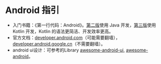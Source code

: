 # Android 指引

- 入门书籍：《第一行代码：Android》。[第二版](https://book.douban.com/subject/26915433/)使用 Java 开发，[第三版](https://book.douban.com/subject/34996842/)使用 Kotlin 开发，Kotlin 的语法更简洁、开发效率更高。
- 官方文档：[developer.android.com](https://developer.android.com/)（可能需要翻墙），[developer.android.google.cn](https://developer.android.google.cn/)（不需要翻墙）。
- android ui设计：可参考的Library [awesome-android-ui](https://github.com/wasabeef/awesome-android-ui), [awesome-android](https://github.com/JStumpp/awesome-android)。
